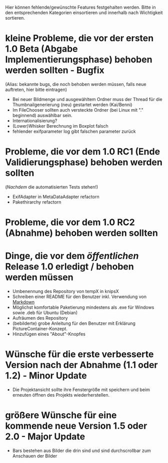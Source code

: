 Hier können fehlende/gewünschte Features festgehalten werden. 
Bitte in den entsprechenden Kategorien einsortieren und innerhalb nach Wichtigkeit sortieren.

# kleine Probleme, die vor der ersten 1.0 Beta (Abgabe Implementierungsphase) behoben werden sollten - Bugfix #
(Alias: bekannte bugs, die noch behoben werden müssen, falls neue auftreten, hier bitte eintragen)

* Bei neuer Bildmenge und ausgewähltem Ordner muss der Thread für die Thumbnailgenerierung (neu) gestartet werden (Kai/Benni)
* Im FileChooser sollten auch versteckte Ordner (bei Linux mit "." beginnend) auswählbar sein.
* Internationalisierung?
* (Lower)Whisker Berechnung im Boxplot falsch
* fehlender exifparameter log gibt falschen parameter zurück


# Probleme, die vor dem 1.0 RC1 (Ende Validierungsphase) behoben werden sollten #
(_Nachdem_ die automatisierten Tests stehen!)

* ExifAdapter in MetaDataAdapter refactorn
* Pakethirarchy refactorn


# Probleme, die vor dem 1.0 RC2 (Abnahme) behoben werden sollten #



# Dinge, die vor dem _öffentlichen_ Release 1.0 erledigt / behoben werden müssen
* Umbenennung des Repository von tempX in knipsX
* Schreiben einer README für den Benutzer inkl. Verwendung von [Markdown](http://daringfireball.net/projects/markdown/syntax)
* Möglichst komfortable Paketierung mindestens als .exe für Windows sowie .deb für Ubuntu (Debian)
* Aufräumen des Repository
* (bebilderte) grobe Anleitung für den Benutzer mit Erklärung PictureContainer-Konzept.
* Hinzufügen eines "About"-Knopfes

# Wünsche für die erste verbesserte Version nach der Abnahme (1.1 oder 1.2) - Minor Update #

* Die Projektansicht sollte ihre Fenstergröße mit speichern und beim erneuten öffnen des Projekts wiederherstellen.


# größere Wünsche für eine kommende neue Version 1.5 oder 2.0 - Major Update #

* Bars bestehen aus Bilder die drin sind und sind durchscrollbar zum Anschauen der Bilder

